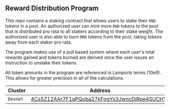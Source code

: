 ## Reward Distribution Program
This repo contains a staking contract that allows users to stake their `RND` tokens in a pool. An authorized user can mint more `RND` tokens to the pool that is distributed pro rata to all stakers according to their stake weight. The authorized user is also able to burn `RND` tokens from the pool, taking tokens away from each staker pro rata. 

The program makes use of a pull based system where each user's total rewards gained and tokens burned are derived once the user issues an instruction to unstake their tokens.

All token amounts in the program are referenced in Lamports terms (10e9). This allows for greater precision in all of the calculations.

| Cluster | Address |
| --- | --- |
| `Devnet` | [4Cs5Z12AAr7F1qPQoba27kFogYs3JwncDiRpe4SUCHYa](https://explorer.solana.com/address/4Cs5Z12AAr7F1qPQoba27kFogYs3JwncDiRpe4SUCHYa?cluster=devnet) |
